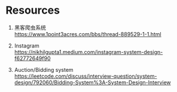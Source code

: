# Resources
1. 黑客爬虫系统  
https://www.1point3acres.com/bbs/thread-889529-1-1.html

1. Instagram  
https://nikhilgupta1.medium.com/instagram-system-design-f62772649f90

1. Auction/Bidding system  
https://leetcode.com/discuss/interview-question/system-design/792060/Bidding-System%3A-System-Design-Interview

